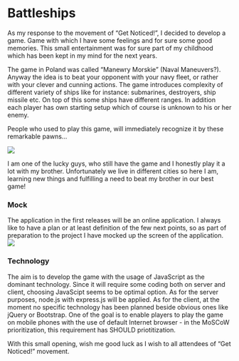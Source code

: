 # Battleships

As my response to the movement of “Get Noticed!”, I decided to develop a game. Game with which I have some feelings and for sure some good memories. This small entertainment was for sure part of my childhood which has been kept in my mind for the next years.

The game in Poland was called “Manewry Morskie” (Naval Maneuvers?). 
Anyway the idea is to beat your opponent with your navy fleet, or rather with your clever and cunning actions. The game introduces complexity of different variety of ships like for instance: submarines, destroyers, ship missile etc. On top of this some ships have different ranges. In addition each player has own starting setup which of course is unknown to his or her enemy.

People who used to play this game, will immediately recognize it by these remarkable pawns… 

![](http://gooddeveloper.net/content/images/2017/03/pawns.jpg)

I am one of the lucky guys, who still have the game and I honestly play it a lot with my brother. Unfortunately we live in different cities so here I am, learning new things and fulfilling a need to beat my brother in our best game!

### Mock
The application in the first releases will be an online application. I always like to have a plan or at least definition of the few next points, so as part of preparation to the project I have mocked up the screen of the application. 
![](http://gooddeveloper.net/content/images/2017/03/New-Document-15-Page-1.jpg)

### Technology
The aim is to develop the game with the usage of JavaScript as the dominant technology. Since it will require some coding both on server and client, choosing JavaScipt seems to be optimal option. 
As for the server purposes, node.js with express.js will be applied. 
As for the client, at the moment no specific technology has been planned beside obvious ones like jQuery or Bootstrap. 
One of the goal is to enable players to play the game on mobile phones with the use of default Internet browser - in the MoSCoW prioritization, this requirement has SHOULD priotitization.

With this small opening, wish me good luck as I wish to all attendees of “Get Noticed!” movement.
